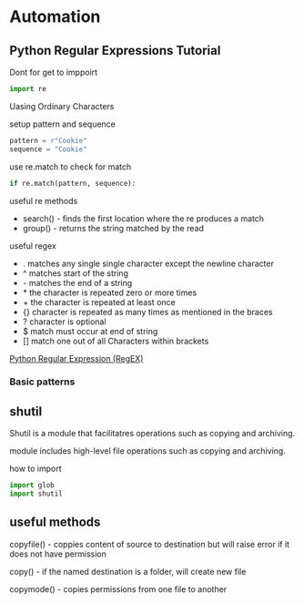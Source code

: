 # Automation

## Python Regular Expressions Tutorial

Dont for get to imppoirt

```py
import re
```

Uasing Ordinary Characters

setup pattern and sequence
```py
pattern = r"Cookie"
sequence = "Cookie"
```

use re.match to check for match

```py
if re.match(pattern, sequence):
```

useful re methods

- search() - finds the first location where the re produces a match
- group() - returns the string matched by the read

useful regex

- . matches any single single character except the newline character
- ^ matches start of the string
- \- matches the end of a string
- \* the character is repeated zero or more times
- \+ the character is repeated at least once
- \{} character is repeated as many times as mentioned in the braces
- ? character is optional
- $ match must occur at end of string
- [] match one out of all Characters within brackets
  

[Python Regular Expression (RegEX)](https://www.simplilearn.com/tutorials/python-tutorial/python-regular-expressions)

### Basic patterns

## shutil

Shutil is a module that facilitatres operations such as copying and archiving.

module includes high-level file operations such as copying and archiving.

how to import

```Python
import glob
import shutil

```

## useful methods

copyfile() - coppies content of source to destination but will raise error if it does not have permission

copy() - if the named destination is a folder, will create new file

copymode() - copies permissions from one file to another
